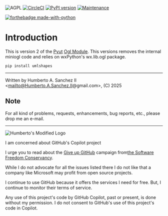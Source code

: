 ![](https://github.com/hasii2011/code-ally-basic/blob/master/developer/agpl-license-web-badge-version-2-256x48.png "AGPL")
[![CircleCI](https://dl.circleci.com/status-badge/img/gh/hasii2011/umlshapes/tree/master.svg?style=shield)](https://dl.circleci.com/status-badge/redirect/gh/hasii2011/umlshape/tree/master)
[![PyPI version](https://badge.fury.io/py/umlshapes.svg)](https://badge.fury.io/py/oglv2)
[![Maintenance](https://img.shields.io/badge/Maintained%3F-yes-green.svg)](https://GitHub.com/Naereen/StrapDown.js/graphs/commit-activity)

[![forthebadge made-with-python](http://ForTheBadge.com/images/badges/made-with-python.svg)](https://www.python.org/)

# Introduction

This is version 2 of the [Pyut](https://github.com/hasii2011/pyut) [Ogl Module](https://github.com/hasii2011/ogl).  This versions removes the internal miniogl code and
relies on wxPython's wx.lib.ogl package.

```bash
pip install umlshapes
```

___

Written by Humberto A. Sanchez II <mailto@Humberto.A.Sanchez.II@gmail.com>, (C) 2025


## Note
For all kind of problems, requests, enhancements, bug reports, etc., please drop me an e-mail.


------


![Humberto's Modified Logo](https://raw.githubusercontent.com/wiki/hasii2011/gittodoistclone/images/SillyGitHub.png)

I am concerned about GitHub's Copilot project



I urge you to read about the
[Give up GitHub](https://GiveUpGitHub.org) campaign from[the Software Freedom Conservancy](https://sfconservancy.org).

While I do not advocate for all the issues listed there I do not like that a company like Microsoft may profit from open source projects.

I continue to use GitHub because it offers the services I need for free.  But, I continue to monitor their terms of service.

Any use of this project's code by GitHub Copilot, past or present, is done without my permission.  I do not consent to GitHub's use of this project's code in Copilot.
